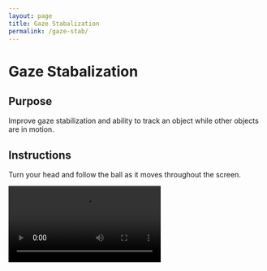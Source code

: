 ```yaml
---
layout: page
title: Gaze Stabalization
permalink: /gaze-stab/
---
```



<h1 class="title">Gaze Stabalization</h1>

<div class="video-container">

<h2 class="subtitle">Purpose</h2>
<p class="intro-text">Improve gaze stabilization and ability to track an object while other objects are in motion.</p>

<h2 class="subtitle">Instructions</h2>
<p class="intro-text">Turn your head and follow the ball as it moves throughout the screen.</p>

<video controls>
    <source src="../videos/gaze-stab-video.mp4" type="video/mp4">
    Your browser does not support the video tag.
</video>

</div>